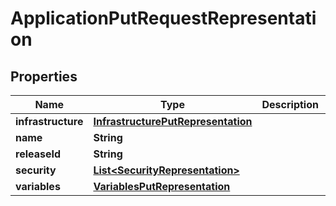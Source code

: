 # ApplicationPutRequestRepresentation

## Properties
Name | Type | Description | Notes
------------ | ------------- | ------------- | -------------
**infrastructure** | [**InfrastructurePutRepresentation**](InfrastructurePutRepresentation.md) |  |  [optional]
**name** | **String** |  |  [optional]
**releaseId** | **String** |  |  [optional]
**security** | [**List&lt;SecurityRepresentation&gt;**](SecurityRepresentation.md) |  |  [optional]
**variables** | [**VariablesPutRepresentation**](VariablesPutRepresentation.md) |  |  [optional]
